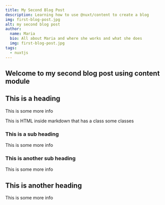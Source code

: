 ```yaml
---
title: My Second Blog Post
description: Learning how to use @nuxt/content to create a blog
img: first-blog-post.jpg
alt: my second blog post
author: 
  name: Maria
  bio: All about Maria and where she works and what she does
  img: first-blog-post.jpg
tags: 
  - nuxtjs
---
```


## Welcome to my second blog post using content module

## This is a heading
This is some more info
<div class="bg-blue-500 text-white p-4 mb-4">
  This is HTML inside markdown that has a class some classes
</div>

<info-box>
  <template #info-box>
    This is a vue component inside markdown using slots
  </template>
</info-box>

### This is a sub heading
This is some more info

### This is another sub heading
This is some more info

## This is another heading
This is some more info
